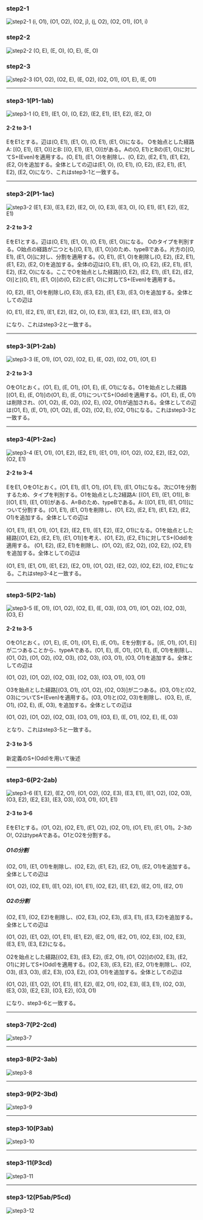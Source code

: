 ### step2-1
![step2-1](../docs/images/step2-1.png)
(i, O1), (O1, O2), (O2, j), (j, O2), (O2, O1), (O1, i)

### step2-2
![step2-2](../docs/images/step2-2.png)
(O, E), (E, O), (O, E), (E, O)

### step2-3
![step2-3](../docs/images/step2-3.png)
(O1, O2), (O2, E), (E, O2), (O2, O1), (O1, E), (E, O1)

---

### step3-1(P1-1ab)
![step3-1](../docs/images/step3-1.png)
(O, E1), (E1, O), (O, E2), (E2, E1), (E1, E2), (E2, O)

#### 2-2 to 3-1
EをE1とする。辺は(O, E1), (E1, O), (O, E1), (E1, O)になる。
Oを始点とした経路A: [(O, E1), (E1, O)]とB: [(O, E1), (E1, O)]がある。Aの(O, E1)とBの(E1, O)に対してS+(Even)を適用する。(O, E1), (E1, O)を削除し、(O, E2), (E2, E1), (E1, E2), (E2, O)を追加する。全体としての辺は(E1, O), (O, E1), (O, E2), (E2, E1), (E1, E2), (E2, O)になり、これはstep3-1と一致する。

---

### step3-2(P1-1ac)
![step3-2](../docs/images/step3-2.png)
(E1, E3), (E3, E2), (E2, O), (O, E3), (E3, O), (O, E1), (E1, E2), (E2, E1)

#### 2-2 to 3-2
EをE1とする。辺は(O, E1), (E1, O), (O, E1), (E1, O)になる。
Oのタイプを判別する。O始点の経路が二つとも[(O, E1), (E1, O)]のため、typeBである。片方の[(O, E1), (E1, O)]に対し、分割を適用する。(O, E1), (E1, O)を削除し(O, E2), (E2, E1), (E1, E2), (E2, O)を追加する。全体の辺は(O, E1), (E1, O), (O, E2), (E2, E1), (E1, E2), (E2, O)になる。ここでOを始点とした経路[(O, E2), (E2, E1), (E1, E2), (E2, O)]と[(O, E1), (E1, O)]の(O, E2)と(E1, O)に対してS+(Even)を適用する。

(O, E2), (E1, O)を削除し(O, E3), (E3, E2), (E1, E3), (E3, O)を追加する。全体としての辺は

(O, E1), (E2, E1), (E1, E2), (E2, O), (O, E3), (E3, E2), (E1, E3), (E3, O)

になり、これはstep3-2と一致する。

---

### step3-3(P1-2ab)
![step3-3](../docs/images/step3-3.png)
(E, O1), (O1, O2), (O2, E), (E, O2), (O2, O1), (O1, E)

#### 2-2 to 3-3
OをO1とおく。(O1, E), (E, O1), (O1, E), (E, O1)になる。O1を始点とした経路[(O1, E), (E, O1)]の(O1, E), (E, O1)についてS+(Odd)を適用する。(O1, E), (E, O1)は削除され、(O1, O2), (E, O2), (O2, E), (O2, O1)が追加される。全体としての辺は(O1, E), (E, O1), (O1, O2), (E, O2), (O2, E), (O2, O1)になる。これはstep3-3と一致する。

---

### step3-4(P1-2ac)
![step3-4](../docs/images/step3-4.png)
(E1, O1), (O1, E2), (E2, E1), (E1, O1), (O1, O2), (O2, E2), (E2, O2), (O2, E1)

#### 2-2 to 3-4
EをE1, OをO1とおく。(O1, E1), (E1, O1), (O1, E1), (E1, O1)になる。次にO1を分割するため、タイプを判別する。O1を始点とした2経路A: [(O1, E1), (E1, O1)], B: [(O1, E1), (E1, O1)]がある、A=Bのため、typeBである。A: [(O1, E1), (E1, O1)]について分割する。(O1, E1), (E1, O1)を削除し、(O1, E2), (E2, E1), (E1, E2), (E2, O1)を追加する。全体としての辺は

(O1, E1), (E1, O1), (O1, E2), (E2, E1), (E1, E2), (E2, O1)になる。O1を始点とした経路[(O1, E2), (E2, E1), (E1, O1)]を考え、(O1, E2), (E2, E1)に対してS+(Odd)を適用する。
(O1, E2), (E2, E1)を削除し、(O1, O2), (E2, O2), (O2, E2), (O2, E1)を追加する。全体としての辺は

(O1, E1), (E1, O1), (E1, E2), (E2, O1), (O1, O2), (E2, O2), (O2, E2), (O2, E1)になる。これはstep3-4と一致する。

---

### step3-5(P2-1ab)
![step3-5](../docs/images/step3-5.png)
(E, O1), (O1, O2), (O2, E), (E, O3), (O3, O1), (O1, O2), (O2, O3), (O3, E)

#### 2-2 to 3-5
OをO1とおく。(O1, E), (E, O1), (O1, E), (E, O1)。Eを分割する。[(E, O1), (O1, E)]が二つあることから、typeAである。(O1, E), (E, O1), (O1, E), (E, O1)を削除し、(O1, O2), (O1, O2), (O2, O3), (O2, O3), (O3, O1), (O3, O1)を追加する。全体としての辺は

(O1, O2), (O1, O2), (O2, O3), (O2, O3), (O3, O1), (O3, O1)

O3を始点とした経路[(O3, O1), (O1, O2), (O2, O3)]が二つある。(O3, O1)と(O2, O3)についてS+(Even)を適用する。(O3, O1)と(O2, O3)を削除し、(O3, E), (E, O1), (O2, E), (E, O3), を追加する。全体としての辺は

(O1, O2), (O1, O2), (O2, O3), (O3, O1), (O3, E), (E, O1), (O2, E), (E, O3)

となり、これはstep3-5と一致する。

#### 2-3 to 3-5
新定義のS+(Odd)を用いて後述

---

### step3-6(P2-2ab)
![step3-6](../docs/images/step3-6.png)
(E1, E2), (E2, O1), (O1, O2), (O2, E3), (E3, E1), (E1, O2), (O2, O3), (O3, E2), (E2, E3), (E3, O3), (O3, O1), (O1, E1)

#### 2-3 to 3-6
EをE1とする。(O1, O2), (O2, E1), (E1, O2), (O2, O1), (O1, E1), (E1, O1)。2-3のO!, O2はtypeAである。O1とO2を分割する。

##### O1の分割
(O2, O1), (E1, O1)を削除し、(O2, E2), (E1, E2), (E2, O1), (E2, O1)を追加する。全体としての辺は

(O1, O2), (O2, E1), (E1, O2), (O1, E1), (O2, E2), (E1, E2), (E2, O1), (E2, O1)

##### O2の分割
(O2, E1), (O2, E2)を削除し、(O2, E3), (O2, E3), (E3, E1), (E3, E2)を追加する。全体としての辺は


(O1, O2), (E1, O2), (O1, E1), (E1, E2), (E2, O1), (E2, O1), (O2, E3), (O2, E3), (E3, E1), (E3, E2)になる。

O2を始点とした経路[(O2, E3), (E3, E2), (E2, O1), (O1, O2)]の(O2, E3), (E2, O1)に対してS+(Odd)を適用する。(O2, E3), (E3, E2), (E2, O1)を削除し、(O2, O3), (E3, O3), (E2, E3), (O3, E2), (O3, O1)を追加する。全体としての辺は

(O1, O2), (E1, O2), (O1, E1), (E1, E2), (E2, O1), (O2, E3), (E3, E1), (O2, O3), (E3, O3), (E2, E3), (O3, E2), (O3, O1)

になり、step3-6と一致する。

---

### step3-7(P2-2cd)
![step3-7](../docs/images/step3-7.png)


---

### step3-8(P2-3ab)
![step3-8](../docs/images/step3-8.png)


---

### step3-9(P2-3bd)
![step3-9](../docs/images/step3-9.png)

---

### step3-10(P3ab)
![step3-10](../docs/images/step3-10.png)

---

### step3-11(P3cd)
![step3-11](../docs/images/step3-11.png)


---

### step3-12(P5ab/P5cd)
![step3-12](../docs/images/step3-12.png)